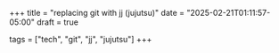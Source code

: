 +++
title = "replacing git with jj (jujutsu)"
date = "2025-02-21T01:11:57-05:00"
draft = true

tags = ["tech", "git", "jj", "jujutsu"]
+++
